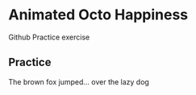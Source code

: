 # Animated Octo Happiness

Github Practice exercise

## Practice

The brown fox jumped...
over the lazy dog
